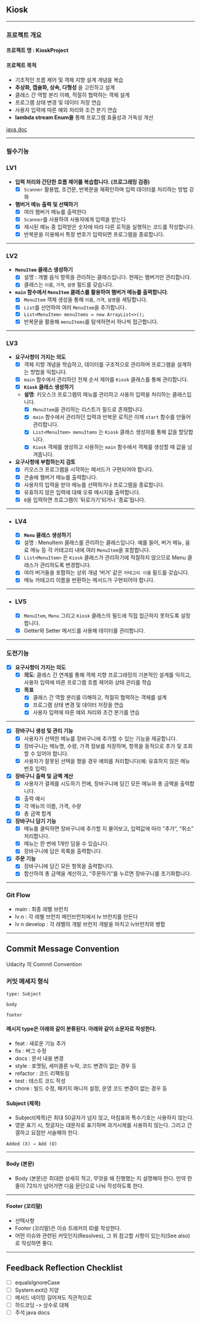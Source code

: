 ﻿## Kiosk
___
### 프로젝트 개요
#### 프로젝트 명 : KioskProject
#### 프로젝트 목적
- 기초적인 프름 제어 및 객체 지향 설계 개념을 복습
- **추상화, 캡슐화, 상속, 다형성** 을 고민하고 설계
- 클래스 간 역할 분리 이해, 적절히 협력하는 객체 설계
- 프로그램 상태 변경 및 데이터 저장 연습
- 사용자 입력에 따른 예외 처리와 조건 분기 연습
- **lambda stream Enum을** 통해 프로그램 효율성과 가독성 개선

[java doc](docs/org/example/Main.html)
___
### 필수기능
### LV1
- **입력 처리와 간단한 흐름 제어를 복습합니다. (프로그래밍 검증)**
    - [X] `Scanner` 활용법, 조건문, 반복문을 재확인하며 입력 데이터를 처리하는 방법 강화
- **햄버거 메뉴 출력 및 선택하기**
    - [X] 여러 햄버거 메뉴를 출력한다
    - [X] `Scanner`를 사용하여 사용자에게 입력을 받는다
    - [X] 제시된 메뉴 중 입력받은 숫자에 따라 다른 로직을 실행하는 코드를 작성합니다.
    - [X] 반복문을 이용해서 특정 번호가 입력되면 프로그램을 종료합니다.
___
### LV2
- **`MenuItem` 클래스 생성하기**
    - [X] 설명 : 개별 음식 항목을 관리하는 클래스입니다. 현재는 햄버거만 관리합니다.
    - [X] 클래스는 `이름`, `가격`, `설명` 필드를 갖습니다.
- **`main` 함수에서 `MenuItem` 클래스를 활용하여 햄버거 메뉴를 출력합니다.**
    - [X] `MenuItem` 객체 생성을 통해 `이름`, `가격`, `설명`을 세팅합니다.
    - [X] `List`를 선언하여 여러 `MenuItem`을 추가합니다.
    - [X] `List<MenuItem> menuItems = new ArrayList<>();`
    - [X] 반복문을 활용해 `menuItems`를 탐색하면서 하나씩 접근합니다.
___      
### LV3
- **요구사항이 가지는 의도**
    - [X]  객체 지향 개념을 학습하고, 데이터를 구조적으로 관리하며 프로그램을 설계하는 방법을 익힙니다.
    - [X]  `main` 함수에서 관리하던 전체 순서 제어를 `Kiosk` 클래스를 통해 관리합니다.
    - [X]  **`Kiosk` 클래스 생성하기**
    - **설명**: 키오스크 프로그램의 메뉴를 관리하고 사용자 입력을 처리하는 클래스입니다.
        - [X]  `MenuItem`을 관리하는 리스트가 필드로 존재합니다.
        - [X]  `main` 함수에서 관리하던 입력과 반복문 로직은 이제 `start` 함수를 만들어 관리합니다.
        - [X]  `List<MenuItem> menuItems` 는 `Kiosk` 클래스 생성자를 통해 값을 할당합니다.
        - [X]  `Kiosk` 객체를 생성하고 사용하는 `main` 함수에서 객체를 생성할 때 값을 넘겨줍니다.
- **요구사항에 부합하는지 검토**
    - [X]  키오스크 프로그램을 시작하는 메서드가 구현되어야 합니다.
    - [X]  콘솔에 햄버거 메뉴를 출력합니다.
    - [X]  사용자의 입력을 받아 메뉴를 선택하거나 프로그램을 종료합니다.
    - [X]  유효하지 않은 입력에 대해 오류 메시지를 출력합니다.
    - [X]  `0`을 입력하면 프로그램이 ‘뒤로가기’되거나 ‘종료’됩니다.
___
- ### LV4
    - [X]  **`Menu` 클래스 생성하기**
    - [X]  설명 : MenuItem 클래스를 관리하는 클래스입니다.
      예를 들어, 버거 메뉴, 음료 메뉴 등 각 카테고리 내에 여러 `MenuItem`을 포함합니다.
    - [X]  `List<MenuItem>` 은 `Kiosk` 클래스가 관리하기에 적절하지 않으므로 Menu 클래스가 관리하도록 변경합니다.
    - [X]  여러 버거들을 포함하는 상위 개념 ‘버거’ 같은 `카테고리 이름` 필드를 갖습니다.
    - [X]  메뉴 카테고리 이름을 반환하는 메서드가 구현되어야 합니다.
___
- ### LV5
    - [X]  `MenuItem`, `Menu` 그리고 `Kiosk` 클래스의 필드에 직접 접근하지 못하도록 설정합니다.
    - [X]  Getter와 Setter 메서드를 사용해 데이터를 관리합니다.
___
### 도전기능
- [X]  **요구사항이 가지는 의도**
    - [X]  **의도**: 클래스 간 연계를 통해 객체 지향 프로그래밍의 기본적인 설계를 익히고, 사용자 입력에 따른 프로그램 흐름 제어와 상태 관리를 학습
    - [X]  **목표**
        - [X]  클래스 간 역할 분리를 이해하고, 적절히 협력하는 객체를 설계
        - [X]  프로그램 상태 변경 및 데이터 저장을 연습
        - [X]  사용자 입력에 따른 예외 처리와 조건 분기를 연습
---
- [X]  **장바구니 생성 및 관리 기능**
    - [X]  사용자가 선택한 메뉴를 장바구니에 추가할 수 있는 기능을 제공합니다.
    - [X]  장바구니는 메뉴명, 수량, 가격 정보를 저장하며, 항목을 동적으로 추가 및 조회할 수 있어야 합니다.
    - [X]  사용자가 잘못된 선택을 했을 경우 예외를 처리합니다(예: 유효하지 않은 메뉴 번호 입력)

- [X]  **장바구니 출력 및 금액 계산**
    - [X]  사용자가 결제를 시도하기 전에, 장바구니에 담긴 모든 메뉴와 총 금액을 출력합니다.
    - [X]  출력 예시
    - [X]  각 메뉴의 이름, 가격, 수량
    - [X]  총 금액 합계
- [X]  **장바구니 담기 기능**
    - [X]  메뉴를 클릭하면 장바구니에 추가할 지 물어보고, 입력값에 따라 “추가”, “취소” 처리합니다.
    - [X]  메뉴는 한 번에 1개만 담을 수 있습니다.
    - [X]  장바구니에 담은 목록을 출력합니다.
- [X]  **주문 기능**
    - [X]  장바구니에 담긴 모든 항목을 출력합니다.
    - [X]  합산하여 총 금액을 계산하고, “주문하기”를 누르면 장바구니를 초기화합니다.
___
### Git Flow

- main : 최종 레벨 브런치
- lv n : 각 레벨 브런치 메인브런치에서 lv 브런치를 만든다
- lv n develop : 각 레벨의 개발 브런치 개발을 마치고 lv브런치와 병합
___
## Commit Message Convention
Udacity 의 Commit Convention

### 커밋 메세지 형식
```
type: Subject

body

footer
```
#### 메시지 type은 아래와 같이 분류된다. 아래와 같이 소문자로 작성한다.
- feat : 새로운 기능 추가
- fix : 버그 수정
- docs : 문서 내용 변경
- style : 포맷팅, 세미콜론 누락, 코드 변경이 없는 경우 등
- refactor : 코드 리팩토링
- test : 테스트 코드 작성
- chore : 빌드 수정, 패키지 매니저 설정, 운영 코드 변경이 없는 경우 등

#### Subject (제목)
- Subject(제목)은 최대 50글자가 넘지 않고, 마침표와 특수기호는 사용하지 않는다.
- 영문 표기 시, 첫글자는 대문자로 표기하며 과거시제를 사용하지 않는다. 그리고 간결하고 요점만 서술해야 한다.
```
Added (X) → Add (O)
```
___
#### Body (본문)
- Body (본문)은 최대한 상세히 적고, 무엇을 왜 진행했는 지 설명해야 한다. 만약 한 줄이 72자가 넘어가면 다음 문단으로 나눠 작성하도록 한다.
___
#### Footer (꼬리말)
- 선택사항
- Footer (꼬리말)은 이슈 트래커의 ID를 작성한다.
- 어떤 이슈와 관련된 커밋인지(Resolves), 그 외 참고할 사항이 있는지(See also)로 작성하면 좋다.
___

## Feedback Reflection Checklist
- [ ] equalsIgnoreCase 
- [ ] System.exit() 지양
- [ ] 메서드 네이밍 길어져도 직관적으로
- [ ] 하드코딩 -> 상수로 대체
- [ ] 주석 java docs